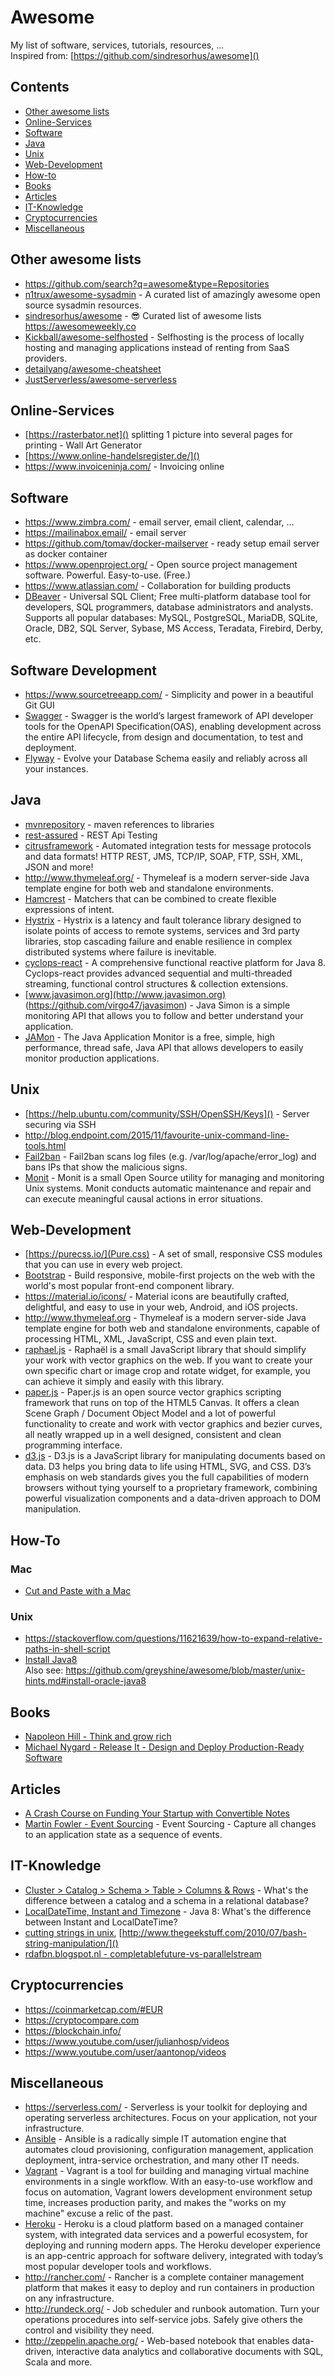 # Awesome
My list of software, services, tutorials, resources, ...  
Inspired from: [https://github.com/sindresorhus/awesome]()

## Contents
- [Other awesome lists](#other-awesome-lists)
- [Online-Services](#online-services)
- [Software](#software)
- [Java](#java)
- [Unix](#unix)
- [Web-Development](#web-development)
- [How-to](#how-to)
- [Books](#books)
- [Articles](#articles)
- [IT-Knowledge](#it-knowledge)
- [Cryptocurrencies](cryptocurrencies)
- [Miscellaneous](#miscellaneous)

## Other awesome lists
- https://github.com/search?q=awesome&type=Repositories
- [n1trux/awesome-sysadmin](https://github.com/n1trux/awesome-sysadmin/blob/master/README.md) - A curated list of amazingly awesome open source sysadmin resources.
- [sindresorhus/awesome](https://github.com/sindresorhus/awesome/blob/master/readme.md) - 😎 Curated list of awesome lists https://awesomeweekly.co
- [Kickball/awesome-selfhosted](https://github.com/Kickball/awesome-selfhosted/blob/master/README.md) - Selfhosting is the process of locally hosting and managing applications instead of renting from SaaS providers.
- [detailyang/awesome-cheatsheet](https://github.com/detailyang/awesome-cheatsheet/blob/master/README.md)
- [JustServerless/awesome-serverless](https://github.com/JustServerless/awesome-serverless/blob/master/README.md)

## Online-Services
- [https://rasterbator.net]() splitting 1 picture into several pages for printing - Wall Art Generator
- [https://www.online-handelsregister.de/]()
- https://www.invoiceninja.com/ - Invoicing online

## Software
- https://www.zimbra.com/ - email server, email client, calendar, ...
- https://mailinabox.email/ - email server
- https://github.com/tomav/docker-mailserver - ready setup email server as docker container
- https://www.openproject.org/ - Open source project management software. 
Powerful. Easy-to-use. (Free.)
- https://www.atlassian.com/ - Collaboration for building products
- [DBeaver](https://dbeaver.jkiss.org/) - Universal SQL Client; Free multi-platform database tool for developers, SQL programmers, database administrators and analysts. Supports all popular databases: MySQL, PostgreSQL, MariaDB, SQLite, Oracle, DB2, SQL Server, Sybase, MS Access, Teradata, Firebird, Derby, etc.

## Software Development
- https://www.sourcetreeapp.com/ - Simplicity and power in a beautiful Git GUI
- [Swagger](https://swagger.io/) - Swagger is the world’s largest framework of API developer tools for the OpenAPI Specification(OAS), enabling development across the entire API lifecycle, from design and documentation, to test and deployment.
- [Flyway](https://flywaydb.org/) - Evolve your Database Schema easily and 
reliably across all your instances.

## Java
- [mvnrepository](https://mvnrepository.com/) - maven references to libraries
- [rest-assured](https://github.com/rest-assured/rest-assured/wiki/Usage) - REST Api Testing
- [citrusframework](http://www.citrusframework.org/) - Automated integration tests for message protocols and data formats!
HTTP REST, JMS, TCP/IP, SOAP, FTP, SSH, XML, JSON and more!
- http://www.thymeleaf.org/ - Thymeleaf is a modern server-side Java template engine for both web and standalone environments.
- [Hamcrest](http://hamcrest.org/JavaHamcrest/) - Matchers that can be combined to create flexible expressions of intent.
- [Hystrix](https://github.com/Netflix/Hystrix/blob/master/README.md) - Hystrix is a latency and fault tolerance library designed to isolate points of access to remote systems, services and 3rd party libraries, stop cascading failure and enable resilience in complex distributed systems where failure is inevitable.
- [cyclops-react](http://cyclops-react.io/) - A comprehensive functional reactive platform for Java 8. Cyclops-react provides advanced sequential and multi-threaded streaming, functional control structures & collection extensions.
- [www.javasimon.org](http://www.javasimon.org) (https://github.com/virgo47/javasimon) - Java Simon is a simple monitoring API that allows you to follow and better understand your application.
- [JAMon](http://jamonapi.sourceforge.net/) - The Java Application Monitor is a free, simple, high performance, thread safe, Java API that allows developers to easily monitor production applications.

## Unix
- [https://help.ubuntu.com/community/SSH/OpenSSH/Keys]() - Server securing via SSH
- http://blog.endpoint.com/2015/11/favourite-unix-command-line-tools.html
- [Fail2ban](https://help.ubuntu.com/community/Fail2ban) - Fail2ban scans log files (e.g. /var/log/apache/error_log) and bans IPs that show the malicious signs.
- [Monit](https://mmonit.com/monit/) - Monit is a small Open Source utility for managing and monitoring Unix systems. Monit conducts automatic maintenance and repair and can execute meaningful causal actions in error situations.

## Web-Development
- [https://purecss.io/](Pure.css) - A set of small, responsive CSS modules that you can use in every web project.
- [Bootstrap](https://getbootstrap.com/) - Build responsive, mobile-first projects on the web with the world's most popular front-end component library.
- https://material.io/icons/ - Material icons are beautifully crafted, delightful, and easy to use in your web, Android, and iOS projects.
- http://www.thymeleaf.org - Thymeleaf is a modern server-side Java template engine for both web and standalone environments, capable of processing HTML, XML, JavaScript, CSS and even plain text.
- [raphael.js](http://dmitrybaranovskiy.github.io/raphael/) - Raphaël is a small JavaScript library that should simplify your work with vector graphics on the web. If you want to create your own specific chart or image crop and rotate widget, for example, you can achieve it simply and easily with this library.
- [paper.js](http://paperjs.org/) - Paper.js is an open source vector graphics scripting framework that runs on top of the HTML5 Canvas. It offers a clean Scene Graph / Document Object Model and a lot of powerful functionality to create and work with vector graphics and bezier curves, all neatly wrapped up in a well designed, consistent and clean programming interface.
- [d3.js](https://d3js.org/) - D3.js is a JavaScript library for manipulating documents based on data. D3 helps you bring data to life using HTML, SVG, and CSS. D3’s emphasis on web standards gives you the full capabilities of modern browsers without tying yourself to a proprietary framework, combining powerful visualization components and a data-driven approach to DOM manipulation.

## How-To
### Mac
- [Cut and Paste with a Mac](http://osxdaily.com/2011/07/29/cut-and-paste-mac-os-x-lion/)
### Unix
- https://stackoverflow.com/questions/11621639/how-to-expand-relative-paths-in-shell-script
- [Install Java8](https://wiki.ubuntuusers.de/Java/Installation/Oracle_Java/Java_8/)  
  Also see: https://github.com/greyshine/awesome/blob/master/unix-hints.md#install-oracle-java8

## Books
- [Napoleon Hill - Think and grow rich](https://en.wikipedia.org/wiki/Think_and_Grow_Rich)
- [Michael Nygard - Release It - Design and Deploy Production-Ready Software](https://www.amazon.de/Release-Design-Deploy-Production-Ready-Software/dp/1680502395)

## Articles
- [A Crash Course on Funding Your Startup with Convertible Notes](https://medium.com/swlh/a-crash-course-on-funding-your-startup-with-convertible-notes-8429ba553627)
- [Martin Fowler - Event Sourcing](https://martinfowler.com/eaaDev/EventSourcing.html) - Event Sourcing - Capture all changes to an application state as a sequence of events.

## IT-Knowledge
- [Cluster > Catalog > Schema > Table > Columns & Rows](https://stackoverflow.com/a/17943883/845117) - What's the difference between a catalog and a schema in a relational database?
- [LocalDateTime, Instant and Timezone](https://stackoverflow.com/a/32443004/845117) - Java 8: What's the difference between Instant and LocalDateTime?
- [cutting strings in unix](https://stackoverflow.com/a/16154003/845117), [http://www.thegeekstuff.com/2010/07/bash-string-manipulation/]()
- [rdafbn.blogspot.nl - completablefuture-vs-parallelstream](http://rdafbn.blogspot.nl/2015/07/completablefuture-vs-parallelstream.html)

## Cryptocurrencies
- https://coinmarketcap.com/#EUR
- https://cryptocompare.com
- https://blockchain.info/
- https://www.youtube.com/user/julianhosp/videos
- https://www.youtube.com/user/aantonop/videos

## Miscellaneous
- https://serverless.com/ - Serverless is your toolkit for deploying and operating serverless architectures. Focus on your application, not your infrastructure.
- [Ansible](www.ansible.com) - Ansible is a radically simple IT automation engine that automates cloud provisioning, configuration management, application deployment, intra-service orchestration, and many other IT needs.
- [Vagrant](https://www.vagrantup.com/) - Vagrant is a tool for building and managing virtual machine environments in a single workflow. With an easy-to-use workflow and focus on automation, Vagrant lowers development environment setup time, increases production parity, and makes the "works on my machine" excuse a relic of the past.
- [Heroku](https://www.heroku.com) - Heroku is a cloud platform based on a managed container system, with integrated data services and a powerful ecosystem, for deploying and running modern apps. The Heroku developer experience is an app-centric approach for software delivery, integrated with today’s most popular developer tools and workflows.    
- http://rancher.com/ - Rancher is a complete container management platform that makes it easy to deploy and run containers in production on any infrastructure.
- http://rundeck.org/ - Job scheduler and runbook automation. Turn your operations procedures into self-service jobs. Safely give others the control and visibility they need.
- http://zeppelin.apache.org/ - Web-based notebook that enables data-driven, interactive data analytics and collaborative documents with SQL, Scala and more. 

